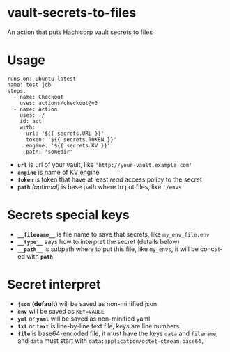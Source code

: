 # vault-secrets-to-files
An action that puts Hachicorp vault secrets to files

# Usage
    runs-on: ubuntu-latest
    name: test job
    steps:
      - name: Checkout
        uses: actions/checkout@v3
      - name: Action
        uses: ./
        id: act
        with:
          url: '${{ secrets.URL }}'
          token: '${{ secrets.TOKEN }}'
          engine: '${{ secrets.KV }}'
          path: 'somedir'
- **`url`** is url of your vault, like `'http://your-vault.example.com'`
- **`engine`** is name of KV engine
- **`token`** is token that have at least _read_ access policy to the secret
- **`path`** _(optional)_ is base path where to put files, like `'/envs'`

# Secrets special keys
- **`__filename__`** is file name to save that secrets, like `my_env_file.env`
- **`__type__`** says how to interpret the secret (details below)
- **`__path__`** is subpath where to put this file, like `my_envs`, it will be concat-ed with **`path`**

# Secret interpret
- **`json`** **(default)** will be saved as non-minified json
- **`env`** will be saved as `KEY=VAULE`
- **`yml`** or **`yaml`** will be saved as non-minified yaml
- **`txt`** or **`text`** is line-by-line text file, keys are line numbers
- **`file`** is base64-encoded file, it must have the keys `data` and `filename`, and `data` must start with `data:application/octet-stream;base64,`